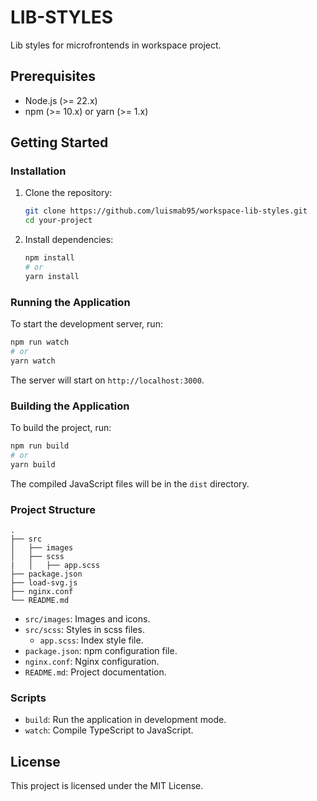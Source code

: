 # LIB-STYLES

Lib styles for microfrontends in workspace project.

## Prerequisites

- Node.js (>= 22.x)
- npm (>= 10.x) or yarn (>= 1.x)

## Getting Started

### Installation

1. Clone the repository:
    ```sh
    git clone https://github.com/luismab95/workspace-lib-styles.git
    cd your-project
    ```

2. Install dependencies:
    ```sh
    npm install
    # or
    yarn install
    ```

### Running the Application

To start the development server, run:
```sh
npm run watch
# or
yarn watch
```

The server will start on `http://localhost:3000`.

### Building the Application

To build the project, run:
```sh
npm run build
# or
yarn build
```


The compiled JavaScript files will be in the `dist` directory.

### Project Structure

```
.
├── src
│   ├── images
│   ├── scss
|   │   ├── app.scss
├── package.json
├── load-svg.js
├── nginx.conf
└── README.md
```

- `src/images`: Images and icons.
- `src/scss`: Styles in scss files.
  - `app.scss`: Index style file.
- `package.json`: npm configuration file.
- `nginx.conf`: Nginx configuration.
- `README.md`: Project documentation.

### Scripts

- `build`: Run the application in development mode.
- `watch`: Compile TypeScript to JavaScript.

## License

This project is licensed under the MIT License.